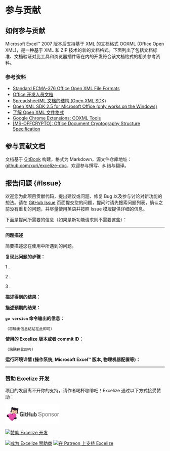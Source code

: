 # 参与贡献

## 如何参与贡献

Microsoft Excel&trade; 2007 版本后支持基于 XML 的文档格式 OOXML (Office Open XML)，是一种基于 XML 和 ZIP 技术的新的文档格式。下面列出了包括文档标准、文档验证对比工具和浏览器插件等在内的开发符合该文档格式的相关参考资料。

### 参考资料

* [Standard ECMA-376 Office Open XML File Formats](https://www.ecma-international.org/publications-and-standards/standards/ecma-376/)
* [Office 开发人员文档](https://developer.microsoft.com/zh-cn/office/docs)
* [SpreadsheetML 文档的结构 (Open XML SDK)](https://learn.microsoft.com/zh-cn/office/open-xml/structure-of-a-spreadsheetml-document)
* [Open XML SDK 2.5 for Microsoft Office (only works on the Windows)](https://github.com/OfficeDev/Open-XML-SDK/releases/tag/v2.5)
* [了解 Open XML 文件格式](https://learn.microsoft.com/zh-cn/office/open-xml/understanding-the-open-xml-file-formats)
* [Google Chrome Extensions: OOXML Tools](https://chrome.google.com/webstore/detail/ooxml-tools/bjmmjfdegplhkefakjkccocjanekbapn)
* [[MS-OFFCRYPTO]: Office Document Cryptography Structure Specification](https://learn.microsoft.com/zh-cn/openspecs/office_file_formats/ms-offcrypto/3c34d72a-1a61-4b52-a893-196f9157f083)

## 参与贡献文档

文档基于 [GitBook](https://github.com/GitbookIO/gitbook) 构建，格式为 Markdown，源文件仓库地址：[github.com/xuri/excelize-doc](https://github.com/xuri/excelize-doc)，欢迎参与撰写、纠错与翻译。

## 报告问题 {#Issue}

欢迎您为此项目贡献代码，提出建议或问题、修复 Bug 以及参与讨论对新功能的想法。请在 [GitHub Issue](https://github.com/xuri/excelize/issues) 页面提交您的问题，提问时请先搜索问题列表，确认之前没有重复的问题，并尽量使用英语并按照 Issue 模版提供详细的信息。

下面是提问所需要的信息（如果是新功能请求则不需要这些）：

---

**问题描述**

简要描述您在使用中所遇到的问题。

**复现此问题的步骤：**

1 .

2 .

3 .

**描述得到的结果：**

**描述预期的结果：**

**`go version` 命令输出的信息：**

```text
（将输出信息粘贴在此即可）
```

**使用的 Excelize 版本或者 commit ID：**

```text
（粘贴在此即可）
```

**运行环境详情 (操作系统, Microsoft Excel&trade; 版本, 物理机器配置等)：**

---

### 赞助 Excelize 开发

项目的发展离不开你的支持，请作者喝杯咖啡吧！Excelize 通过以下方式接受赞助：

<a href="https://github.com/sponsors/xuri" title="GitHub Sponsor" target="_blank"><img width="170" src="../images/github_sponsor@2x.png" alt="GitHub Sponsor"></a>

<a href="https://www.paypal.com/paypalme/xuri" title="赞助 Excelize 开发" target="_blank"><img width="710" src="./images/donate@2x.png" alt="赞助 Excelize 开发"></a>

<a href="https://opencollective.com/excelize" title="成为 Excelize 赞助商" target="_blank"><img height="61" src="../images/opencollective.com@2x.png" alt="成为 Excelize 赞助商"></a> <a href="https://www.patreon.com/xuri" title="在 Patreon 上支持 Excelize" target="_blank"><img height="61" src="../images/patreon.com@2x.png" alt="在 Patreon 上支持 Excelize"></a>
